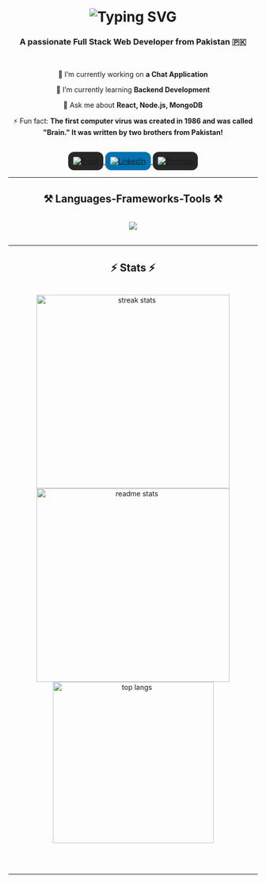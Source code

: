 <h1 align="center">
    <img src="https://readme-typing-svg.herokuapp.com/?font=Righteous&size=35&center=true&vCenter=true&width=500&height=70&duration=4000&lines=Hi+There!+👋;+I'm+Hamza+Hussain!;" alt="Typing SVG" />
</h1>

<h3 align="center">A passionate Full Stack Web Developer from Pakistan 🇵🇰</h3>

<br/>

<div align="center">
 
 🔭 I’m currently working on **a Chat Application**
 
 🌱 I’m currently learning **Backend Development**

💬 Ask me about **React, Node.js, MongoDB**

⚡ Fun fact: **The first computer virus was created in 1986 and was called "Brain." It was written by two brothers from Pakistan!**
  
</div>

<br/>

<div align="center"> 
  <a href="mailto:hamza.email@example.com" target="_blank">
    <img src="https://img.shields.io/badge/-Email%20Me-D14836?style=for-the-badge&logo=gmail&logoColor=white" alt="Email" style="border-radius: 12px; padding: 10px; background: #282828;" />
  </a>
  <a href="https://www.linkedin.com/in/hamza-hussain-0aa2b025a/" target="_blank">
    <img src="https://img.shields.io/badge/-Connect%20on%20LinkedIn-0077B5?style=for-the-badge&logo=linkedin&logoColor=white" alt="LinkedIn" style="border-radius: 12px; padding: 10px; background: #0072b1;" />
  </a>
  <a href="https://portfolio-hamzaa.netlify.app/" target="_blank">
     <img src="https://img.shields.io/badge/-Check%20Out%20My%20Portfolio-FF5722?style=for-the-badge&logo=react&logoColor=white" alt="Portfolio" style="border-radius: 12px; padding: 10px; background: #282828;" /> 
  </a>
</div>

 <hr/>
 
<h2 align="center">⚒️ Languages-Frameworks-Tools ⚒️</h2>
<br/>
<div align="center">
    <img src="https://skillicons.dev/icons?i=html,css,javascript,react,nodejs,express,mongodb,python,bootstrap,tailwind,daisyui,chakraui,git,github,vscode,postman,socketio,c,vercel,netlify" />
</div>

<br/>
<hr/>

<h2 align="center">⚡ Stats ⚡</h2>
<br>
<div align=center>
  <img width=390 src="https://github-readme-streak-stats-salesp07.vercel.app/?user=HamzaHussain123&count_private=true&theme=react&border_radius=10" alt="streak stats"/>
  <img width=390 src="https://github-readme-stats-salesp07.vercel.app/api?username=HamzaHussain123&count_private=true&show_icons=true&theme=react&rank_icon=github&border_radius=10" alt="readme stats" />
  <br/>
  <img width=325 align="center" src="https://github-readme-stats-salesp07.vercel.app/api/top-langs/?username=HamzaHussain123&hide=HTML&langs_count=8&layout=compact&theme=react&border_radius=10&size_weight=0.5&count_weight=0.5&exclude_repo=github-readme-stats" alt="top langs" />
</div>

<br/><br/>

<hr/>

<br/>
